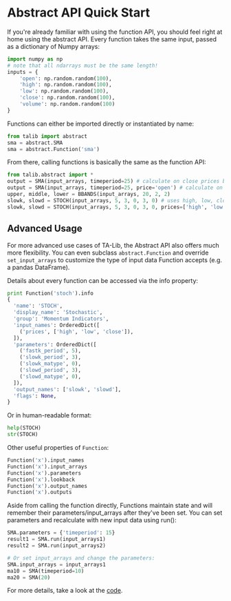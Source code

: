 
# Abstract API Quick Start

If you're already familiar with using the function API, you should feel right
at home using the abstract API. Every function takes the same input, passed
as a dictionary of Numpy arrays:

```python
import numpy as np
# note that all ndarrays must be the same length!
inputs = {
    'open': np.random.random(100),
    'high': np.random.random(100),
    'low': np.random.random(100),
    'close': np.random.random(100),
    'volume': np.random.random(100)
}
```

Functions can either be imported directly or instantiated by name:
```python
from talib import abstract
sma = abstract.SMA
sma = abstract.Function('sma')
```

From there, calling functions is basically the same as the function API:
```python
from talib.abstract import *
output = SMA(input_arrays, timeperiod=25) # calculate on close prices by default
output = SMA(input_arrays, timeperiod=25, price='open') # calculate on opens
upper, middle, lower = BBANDS(input_arrays, 20, 2, 2)
slowk, slowd = STOCH(input_arrays, 5, 3, 0, 3, 0) # uses high, low, close by default
slowk, slowd = STOCH(input_arrays, 5, 3, 0, 3, 0, prices=['high', 'low', 'open'])
```

## Advanced Usage

For more advanced use cases of TA-Lib, the Abstract API also offers much more
flexibility. You can even subclass ``abstract.Function`` and override
``set_input_arrays`` to customize the type of input data Function accepts
(e.g. a pandas DataFrame).

Details about every function can be accessed via the info property:
```python
print Function('stoch').info
{
  'name': 'STOCH',
  'display_name': 'Stochastic',
  'group': 'Momentum Indicators',
  'input_names': OrderedDict([
    ('prices', ['high', 'low', 'close']),
  ]),
  'parameters': OrderedDict([
    ('fastk_period', 5),
    ('slowk_period', 3),
    ('slowk_matype', 0),
    ('slowd_period', 3),
    ('slowd_matype', 0),
  ]),
  'output_names': ['slowk', 'slowd'],
  'flags': None,
}
```
Or in human-readable format:
```python
help(STOCH)
str(STOCH)
```

Other useful properties of ``Function``:
```python
Function('x').input_names
Function('x').input_arrays
Function('x').parameters
Function('x').lookback
Function('x').output_names
Function('x').outputs
```

Aside from calling the function directly, Functions maintain state and will
remember their parameters/input_arrays after they've been set. You can set
parameters and recalculate with new input data using run():
```python
SMA.parameters = {'timeperiod': 15}
result1 = SMA.run(input_arrays1)
result2 = SMA.run(input_arrays2)

# Or set input_arrays and change the parameters:
SMA.input_arrays = input_arrays1
ma10 = SMA(timeperiod=10)
ma20 = SMA(20)
```

For more details, take a look at the
[code](https://github.com/mrjbq7/ta-lib/blob/master/talib/abstract.pyx#L46).
